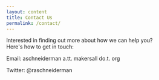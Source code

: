 ```yaml
---
layout: content
title: Contact Us 
permalink: /contact/
---
```



Interested in finding out more about how we can help you? 
<br/>Here's how to get in touch:


Email: aschneiderman a.tt. makersall do.t. org

Twitter: @raschneiderman
